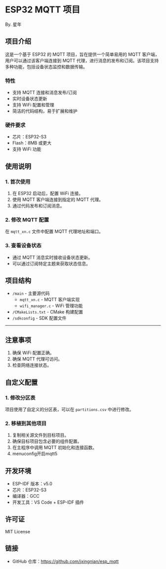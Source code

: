 # ESP32 MQTT 项目

By. 星年

## 项目介绍

这是一个基于 ESP32 的 MQTT 项目，旨在提供一个简单易用的 MQTT 客户端，用户可以通过该客户端连接到 MQTT 代理，进行消息的发布和订阅。该项目支持多种功能，包括设备状态监控和数据传输。

### 特性

- 支持 MQTT 连接和消息发布/订阅
- 实时设备状态更新
- 支持 WiFi 配置和管理
- 简洁的代码结构，易于扩展和维护

### 硬件要求

- 芯片：ESP32-S3
- Flash：8MB 或更大
- 支持 WiFi 功能

## 使用说明

### 1. 首次使用

1. 在 ESP32 启动后，配置 WiFi 连接。
2. 使用 MQTT 客户端连接到指定的 MQTT 代理。
3. 通过代码发布和订阅消息。

### 2. 修改 MQTT 配置

在 `mqtt_xn.c` 文件中配置 MQTT 代理地址和端口。

### 3. 查看设备状态

- 通过 MQTT 消息实时接收设备状态更新。
- 可以通过订阅特定主题来获取状态信息。

## 项目结构

- `/main` - 主要源代码
  - `mqtt_xn.c` - MQTT 客户端实现
  - `wifi_manager.c` - WiFi 管理功能
- `/CMakeLists.txt` - CMake 构建配置
- `/sdkconfig` - SDK 配置文件

---

## 注意事项

1. 确保 WiFi 配置正确。
2. 确保 MQTT 代理可访问。
3. 检查网络连接状态。

## 自定义配置

### 1. 修改分区表

项目使用了自定义的分区表，可以在 `partitions.csv` 中进行修改。

### 2. 移植到其他项目

1. 复制相关源文件到目标项目。
2. 确保目标项目包含必要的组件配置。
3. 在主程序中调用 MQTT 初始化和连接函数。
4. menuconfig开启mqtt5

## 开发环境

- ESP-IDF 版本：v5.0
- 芯片：ESP32-S3
- 编译器：GCC
- 开发工具：VS Code + ESP-IDF 插件

## 许可证

MIT License

## 链接

- GitHub 仓库：https://github.com/jxingnian/esp_mqtt
